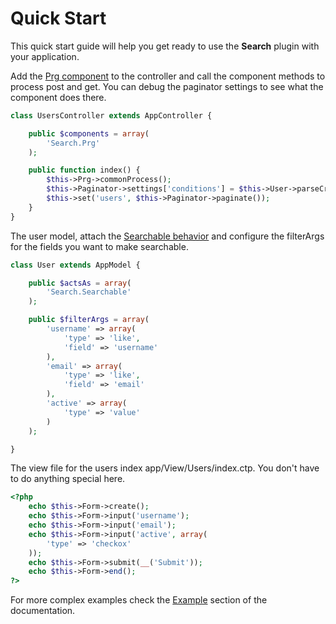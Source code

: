 Quick Start
===========

This quick start guide will help you get ready to use the **Search** plugin with your application.

Add the [Prg component](../../Controller/Component/PrgComponent.php) to the controller and call the component methods to process post and get. You can debug the paginator settings to see what the component does there.

```php
class UsersController extends AppController {

	public $components = array(
		'Search.Prg'
	);

	public function index() {
		$this->Prg->commonProcess();
		$this->Paginator->settings['conditions'] = $this->User->parseCriteria($this->Prg->parsedParams());
		$this->set('users', $this->Paginator->paginate());
	}
}
```

The user model, attach the [Searchable behavior](../../Model/Behavior/SearchableBehavior.php) and configure the filterArgs for the fields you want to make searchable.

```php
class User extends AppModel {

	public $actsAs = array(
		'Search.Searchable'
	);

	public $filterArgs = array(
		'username' => array(
			'type' => 'like',
			'field' => 'username'
		),
		'email' => array(
			'type' => 'like',
			'field' => 'email'
		),
		'active' => array(
			'type' => 'value'
		)
	);

}
```

The view file for the users index app/View/Users/index.ctp. You don't have to do anything special here.

```php
<?php
	echo $this->Form->create();
	echo $this->Form->input('username');
	echo $this->Form->input('email');
	echo $this->Form->input('active', array(
		'type' => 'checkox'
	));
	echo $this->Form->submit(__('Submit'));
	echo $this->Form->end();
?>
```

For more complex examples check the [Example](../Documentation/Examples) section of the documentation.